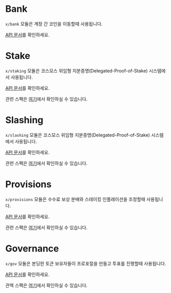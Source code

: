 # Bank

`x/bank` 모듈은 계정 간 코인을 이동할때 사용됩니다.

[API 문서](https://godoc.org/github.com/JaTochNietDan/cosmos-sdk/x/bank)를 확인하세요.

# Stake

`x/staking` 모듈은 코스모스 위임형 지분증명(Delegated-Proof-of-Stake) 시스템에서 사용됩니다.

[API 문서](https://godoc.org/github.com/JaTochNietDan/cosmos-sdk/x/staking)를 확인하세요.

관련 스펙은 [여기](https://github.com/JaTochNietDan/cosmos-sdk/tree/master/docs/spec/staking)에서 확인하실 수 있습니다.


# Slashing

`x/slashing` 모듈은 코스모스 위임형 지분증명(Delegated-Proof-of-Stake) 시스템에서 사용됩니다.

[API 문서](https://godoc.org/github.com/JaTochNietDan/cosmos-sdk/x/slashing)를 확인하세요.

관련 스펙은 [여기](https://github.com/JaTochNietDan/cosmos-sdk/tree/master/docs/spec/slashing)에서 확인하실 수 있습니다.

# Provisions

`x/provisions` 모듈은 수수료 보상 분배와 스테이킹 인플레이션을 조정할때 사용됩니다.

[API 문서](https://godoc.org/github.com/JaTochNietDan/cosmos-sdk/x/distribution)를 확인하세요.

관련 스펙은 [여기](https://github.com/JaTochNietDan/cosmos-sdk/tree/master/docs/spec/distribution)에서 확인하실 수 있습니다.

# Governance

`x/gov` 모듈은 본딩한 토큰 보유자들이 프로포절을 만들고 투표를 진행할때 사용됩니다.

[API 문서](https://godoc.org/github.com/JaTochNietDan/cosmos-sdk/x/gov)를 확인하세요.

관렉 스펙은 [여기](https://github.com/JaTochNietDan/cosmos-sdk/tree/master/docs/spec/governance)에서 확인하실 수 있습니다.

